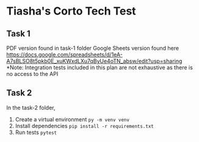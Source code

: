 # Tiasha's Corto Tech Test

## Task 1
PDF version found in task-1 folder 
Google Sheets version found here https://docs.google.com/spreadsheets/d/1eA-A7sBLSO8t5pkb0E_xuKWxdLXu7qByUe4oTN_absw/edit?usp=sharing
*Note: Integration tests included in this plan are not exhaustive as there is no access to the API

## Task 2
In the task-2 folder,
1. Create a virtual environment
   `py -m venv venv`
2. Install dependencies
   `pip install -r requirements.txt`
3. Run tests
   `pytest`




